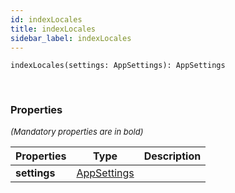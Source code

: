 ```yaml
---
id: indexLocales
title: indexLocales
sidebar_label: indexLocales
---
```


```tsx
indexLocales(settings: AppSettings): AppSettings
```
<br/>



### Properties

<font size="2"><i>(Mandatory properties are in bold)</i></font>

| Properties | Type | Description |
| --------- | ---- | ----------- |
| **settings** | [AppSettings](/framework-api/interfaces/AppSettings.md) |  |
